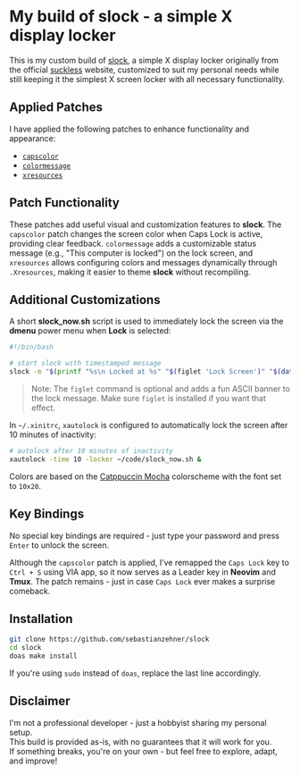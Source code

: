 # My build of slock - a simple X display locker

This is my custom build of [slock](https://tools.suckless.org/slock/), a simple X display locker originally from the official [suckless](https://suckless.org/) website, customized to suit my personal needs while still keeping it the simplest X screen locker with all necessary functionality.

## Applied Patches

I have applied the following patches to enhance functionality and appearance:

- [`capscolor`](https://tools.suckless.org/slock/patches/capscolor/)
- [`colormessage`](https://tools.suckless.org/slock/patches/colormessage/)
- [`xresources`](https://tools.suckless.org/slock/patches/xresources/)

## Patch Functionality

These patches add useful visual and customization features to **slock**. The `capscolor` patch changes the screen color when Caps Lock is active, providing clear feedback. `colormessage` adds a customizable status message (e.g., "This computer is locked") on the lock screen, and `xresources` allows configuring colors and messages dynamically through `.Xresources`, making it easier to theme **slock** without recompiling.

## Additional Customizations

A short **slock_now.sh** script is used to immediately lock the screen via the **dmenu** power menu when **Lock** is selected:

```bash
#!/bin/bash

# start slock with timestamped message
slock -m "$(printf "%s\n Locked at %s" "$(figlet 'Lock Screen')" "$(date "+%a %d, %H:%M:%S")")"
```

> Note: The `figlet` command is optional and adds a fun ASCII banner to the lock message. Make sure `figlet` is installed if you want that effect.

In `~/.xinitrc`, `xautolock` is configured to automatically lock the screen after 10 minutes of inactivity:

```bash
# autolock after 10 minutes of inactivity
xautolock -time 10 -locker ~/code/slock_now.sh &
```

Colors are based on the [Catppuccin Mocha](https://github.com/catppuccin/catppuccin) colorscheme with the font set to `10x20`.

## Key Bindings

No special key bindings are required - just type your password and press `Enter` to unlock the screen.

Although the `capscolor` patch is applied, I’ve remapped the `Caps Lock` key to `Ctrl + S` using VIA app, so it now serves as a Leader key in **Neovim** and **Tmux**. The patch remains - just in case `Caps Lock` ever makes a surprise comeback.

## Installation

```bash
git clone https://github.com/sebastianzehner/slock
cd slock
doas make install
```

If you're using `sudo` instead of `doas`, replace the last line accordingly.

## Disclaimer

I'm not a professional developer - just a hobbyist sharing my personal setup.  
This build is provided as-is, with no guarantees that it will work for you.  
If something breaks, you're on your own - but feel free to explore, adapt, and improve!
